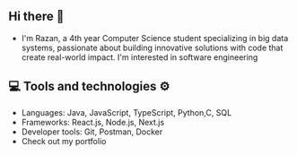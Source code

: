 ## Hi there 👋
- I'm Razan, a 4th year Computer Science student specializing in big data systems, passionate about building innovative solutions with code that create real-world impact. I'm interested in software engineering 
## 💻 Tools and technologies ⚙️
- Languages: Java, JavaScript, TypeScript, Python,C, SQL
- Frameworks: React.js, Node.js, Next.js
- Developer tools: Git, Postman, Docker  
- Check out my portfolio
<!--
**rzlm/rzlm** is a ✨ _special_ ✨ repository because its `README.md` (this file) appears on your GitHub profile.

Here are some ideas to get you started:

- 🔭 I’m currently working on ...
- 🌱 I’m currently learning ...
- 👯 I’m looking to collaborate on ...
- 🤔 I’m looking for help with ...
- 💬 Ask me about ...
- 📫 How to reach me: ...
- 😄 Pronouns: ...
- ⚡ Fun fact: ...
-->

